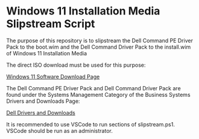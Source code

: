 # Windows 11 Installation Media Slipstream Script

The purpose of this repository is to slipstream the Dell Command PE Driver Pack to the boot.wim and the Dell Command Driver Pack to the install.wim of Windows 11 Installation Media

The direct ISO download must be used for this purpose:

[Windows 11 Software Download Page](https://www.microsoft.com/software-download/windows11)

The Dell Command PE Driver Pack and Dell Command Driver Pack are found under the Systems Management Category of the Business Systems Drivers and Downloads Page:

[Dell Drivers and Downloads](https://www.dell.com/support/home/en-uk?app=drivers)

It is recommended to use VSCode to run sections of slipstream.ps1. VSCode should be run as an administrator.
